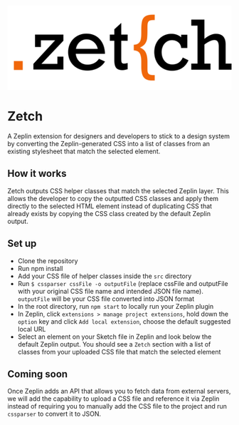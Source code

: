 <p align="center">
  <img src="./src/zetch-logo.png" alt="Zetch logo">
</p>

# Zetch

A Zeplin extension for designers and developers to stick to a design system by converting the Zeplin-generated CSS into a list of classes from an existing stylesheet that match the selected element.

## How it works

Zetch outputs CSS helper classes that match the selected Zeplin layer. This allows the developer to copy the outputted CSS classes and apply them directly to the selected HTML element instead of duplicating CSS that already exists by copying the CSS class created by the default Zeplin output.

## Set up

* Clone the repository
* Run npm install
* Add your CSS file of helper classes inside the `src` directory
* Run `$ cssparser cssFile -o outputFile` (replace cssFile and outputFile with your original CSS file name and intended JSON file name). `outputFile` will be your CSS file converted into JSON format
* In the root directory, run `npm start` to locally run your Zeplin plugin
* In Zeplin, click `extensions > manage project extensions`, hold down the `option` key and click `Add local extension`, choose the default suggested local URL
* Select an element on your Sketch file in Zeplin and look below the default Zeplin output. You should see a `Zetch` section with a list of classes from your uploaded CSS file that match the selected element

## Coming soon

Once Zeplin adds an API that allows you to fetch data from external servers, we will add the capability to upload a CSS file and reference it via Zeplin instead of requiring you to manually add the CSS file to the project and run `cssparser` to convert it to JSON.